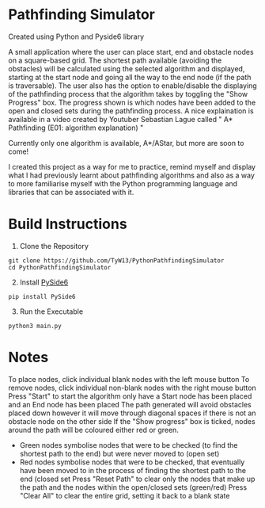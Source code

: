 # Pathfinding Simulator

Created using Python and Pyside6 library

A small application where the user can place start, end and obstacle nodes on a square-based grid. The shortest path available (avoiding the obstacles) will be calculated using the selected algorithm and displayed, starting at the start node and going all the way to the end node (if the path is traversable). The user also has the option to enable/disable the displaying of the pathfinding process that the algorithm takes by toggling the "Show Progress" box. The progress shown is which nodes have been added to the open and closed sets during the pathfinding process. A nice explaination is available in a video created by Youtuber Sebastian Lague called " A* Pathfinding (E01: algorithm explanation) "

Currently only one algorithm is available, A*/AStar, but more are soon to come!

I created this project as a way for me to practice, remind myself and display what I had previously learnt about pathfinding algorithms and also as a way to more familiarise myself with the Python programming language and libraries that can be associated with it.

# Build Instructions
1. Clone the Repository
```
git clone https://github.com/TyW13/PythonPathfindingSimulator
cd PythonPathfindingSimulator
```

2. Install [PySide6](https://pypi.org/project/PySide6/)
```
pip install PySide6
```

3. Run the Executable 
```
python3 main.py
```


# Notes
To place nodes, click individual blank nodes with the left mouse button
To remove nodes, click individual non-blank nodes with the right mouse button
Press "Start" to start the algorithm only have a Start node has been placed and an End node has been placed
The path generated will avoid obstacles placed down however it will move through diagonal spaces if there is not an obstacle node on the other side
If the "Show progress" box is ticked, nodes around the path will be coloured either red or green.
- Green nodes symbolise nodes that were to be checked (to find the shortest path to the end) but were never moved to (open set)
- Red nodes symbolise nodes that were to be checked, that eventually have been moved to in the process of finding the shortest path to the end (closed set
Press "Reset Path" to clear only the nodes that make up the path and the nodes within the open/closed sets (green/red)
Press "Clear All" to clear the entire grid, setting it back to a blank state